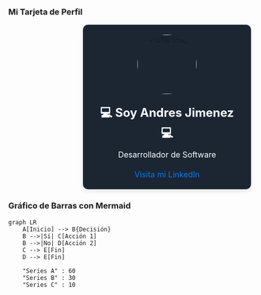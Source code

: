 ### Mi Tarjeta de Perfil

<div style="display: block; margin-left: auto; margin-right: auto; width: 40%;">
    <div style="background: #1B2632; width: 300px; padding: 20px; border-radius: 10px; box-shadow: 0 4px 8px rgba(0, 0, 0, 0.1); text-align: center; margin: auto;">
        <img src="https://media.licdn.com/dms/image/D4E03AQGz5Y-aVa1dtg/profile-displayphoto-shrink_800_800/0/1720792924537?e=1727308800&v=beta&t=sOBRRXspqfEJS70gbL2284zfW3USbwEWldoemqZGhPE" alt="Profile Image" style="width: 120px; height: 120px; border-radius: 50%; margin-bottom: 20px;">
        <h1 style="margin: 0; font-size: 24px; color: #fff;">💻 Soy Andres Jimenez 💻</h1>
        <p style="font-size: 16px; color: #ffffff; margin: 10px 0;">Desarrollador de Software</p>
        <a href="https://www.linkedin.com/in/andres-jimenez-01749322b/" target="_blank" style="text-decoration: none; color: #007bff; font-size: 16px; display: inline-block; margin-top: 10px;">Visita mi LinkedIn</a>
    </div>
</div>


### Gráfico de Barras con Mermaid

```mermaid
graph LR
    A[Inicio] --> B{Decisión}
    B -->|Sí| C[Acción 1]
    B -->|No| D[Acción 2]
    C --> E[Fin]
    D --> E[Fin]

    "Series A" : 60
    "Series B" : 30
    "Series C" : 10
```